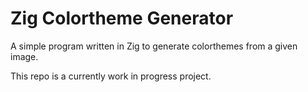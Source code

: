 # Zig Colortheme Generator
A simple program written in Zig to generate colorthemes from a given image.

This repo is a currently work in progress project.
